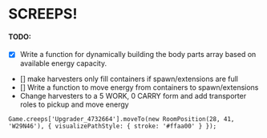 # SCREEPS!

#### TODO:
- [x] Write a function for dynamically building the body parts array based on available energy capacity.
- [] make harvesters only fill containers if spawn/extensions are full
- [] Write a function to move energy from containers to spawn/extensions
- Change harvesters to a 5 WORK, 0 CARRY form and add transporter roles to pickup and move energy


```
Game.creeps['Upgrader_4732664'].moveTo(new RoomPosition(28, 41, 'W29N46'), { visualizePathStyle: { stroke: '#ffaa00' } });
```
